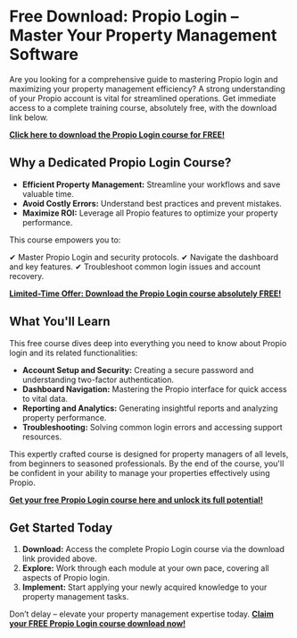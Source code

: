 # Free Download: Propio Login – Master Your Property Management Software

Are you looking for a comprehensive guide to mastering Propio login and maximizing your property management efficiency? A strong understanding of your Propio account is vital for streamlined operations. Get immediate access to a complete training course, absolutely free, with the download link below.

[**Click here to download the Propio Login course for FREE!**](https://udemywork.com/propio-login)

## Why a Dedicated Propio Login Course?

*   **Efficient Property Management:** Streamline your workflows and save valuable time.
*   **Avoid Costly Errors:** Understand best practices and prevent mistakes.
*   **Maximize ROI:** Leverage all Propio features to optimize your property performance.

This course empowers you to:

✔ Master Propio Login and security protocols.
✔ Navigate the dashboard and key features.
✔ Troubleshoot common login issues and account recovery.

[**Limited-Time Offer: Download the Propio Login course absolutely FREE!**](https://udemywork.com/propio-login)

## What You'll Learn

This free course dives deep into everything you need to know about Propio login and its related functionalities:

*   **Account Setup and Security:** Creating a secure password and understanding two-factor authentication.
*   **Dashboard Navigation:** Mastering the Propio interface for quick access to vital data.
*   **Reporting and Analytics:** Generating insightful reports and analyzing property performance.
*   **Troubleshooting:** Solving common login errors and accessing support resources.

This expertly crafted course is designed for property managers of all levels, from beginners to seasoned professionals. By the end of the course, you'll be confident in your ability to manage your properties effectively using Propio.

[**Get your free Propio Login course here and unlock its full potential!**](https://udemywork.com/propio-login)

## Get Started Today

1.  **Download:** Access the complete Propio Login course via the download link provided above.
2.  **Explore:** Work through each module at your own pace, covering all aspects of Propio login.
3.  **Implement:** Start applying your newly acquired knowledge to your property management tasks.

Don’t delay – elevate your property management expertise today. [**Claim your FREE Propio Login course download now!**](https://udemywork.com/propio-login)
